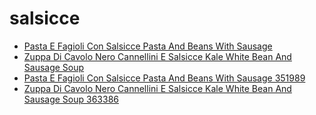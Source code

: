 # salsicce

 * [Pasta E Fagioli Con Salsicce Pasta And Beans With Sausage](../../index/p/pasta-e-fagioli-con-salsicce-pasta-and-beans-with-sausage-351989.json)
 * [Zuppa Di Cavolo Nero Cannellini E Salsicce Kale White Bean And Sausage Soup](../../index/z/zuppa-di-cavolo-nero-cannellini-e-salsicce-kale-white-bean-and-sausage-soup-363386.json)
 * [Pasta E Fagioli Con Salsicce Pasta And Beans With Sausage 351989](../../index/p/pasta-e-fagioli-con-salsicce-pasta-and-beans-with-sausage-351989.json)
 * [Zuppa Di Cavolo Nero Cannellini E Salsicce Kale White Bean And Sausage Soup 363386](../../index/z/zuppa-di-cavolo-nero-cannellini-e-salsicce-kale-white-bean-and-sausage-soup-363386.json)
